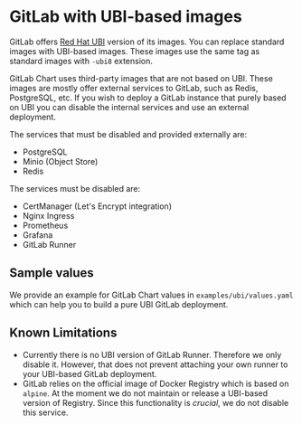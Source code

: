 # GitLab with UBI-based images

GitLab offers [Red Hat UBI](https://www.redhat.com/en/blog/introducing-red-hat-universal-base-image)
version of its images. You can replace standard images with UBI-based images.
These images use the same tag as standard images with `-ubi8` extension.

GitLab Chart uses third-party images that are not based on UBI. These images
are mostly offer external services to GitLab, such as Redis, PostgreSQL, etc.
If you wish to deploy a GitLab instance that purely based on UBI you can
disable the internal services and use an external deployment.

The services that must be disabled and provided externally are:

- PostgreSQL
- Minio (Object Store)
- Redis

The services must be disabled are:

- CertManager (Let's Encrypt integration)
- Nginx Ingress
- Prometheus
- Grafana
- GitLab Runner

## Sample values

We provide an example for GitLab Chart values in `examples/ubi/values.yaml` which
can help you to build a pure UBI GitLab deployment.

## Known Limitations

- Currently there is no UBI version of GitLab Runner. Therefore we only disable
  it. However, that does not prevent attaching your own runner to your UBI-based
  GitLab deployment.
- GitLab relies on the official image of Docker Registry which is based on `alpine`.
  At the moment we do not maintain or release a UBI-based version of Registry. Since
  this functionality is _crucial_, we do not disable this service.
